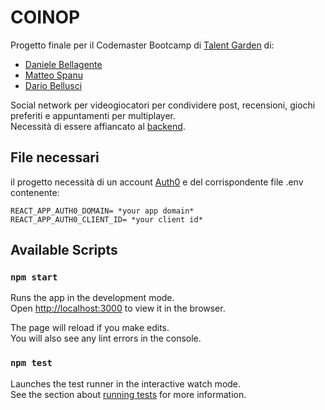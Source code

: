 # COINOP

Progetto finale per il Codemaster Bootcamp di [Talent Garden](https://https://talentgarden.org/) di:
- [Daniele Bellagente](https://github.com/bellagented)
- [Matteo Spanu](https://github.com/Matteo-Spanu)
- [Dario Bellusci](https://github.com/dariobellusci)

Social network per videogiocatori per condividere post, recensioni, giochi preferiti e appuntamenti per multiplayer.\
Necessità di essere affiancato al [backend](https://github.com/bellagented/FinalProjectTG2020server).


## File necessari

il progetto necessità di un account [Auth0](https://auth0.com/) e del corrispondente file .env contenente:

`REACT_APP_AUTH0_DOMAIN= *your app domain*`\
`REACT_APP_AUTH0_CLIENT_ID= *your client id*`


## Available Scripts


### `npm start`

Runs the app in the development mode.\
Open [http://localhost:3000](http://localhost:3000) to view it in the browser.

The page will reload if you make edits.\
You will also see any lint errors in the console.

### `npm test`

Launches the test runner in the interactive watch mode.\
See the section about [running tests](https://facebook.github.io/create-react-app/docs/running-tests) for more information.



